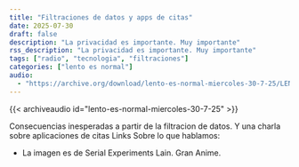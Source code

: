 ```yaml
---
title: "Filtraciones de datos y apps de citas"
date: 2025-07-30
draft: false
description: "La privacidad es importante. Muy importante"
rss_description: "La privacidad es importante. Muy importante"
tags: ["radio", "tecnologia", "filtraciones"]
categories: ["lento es normal"]
audio:
  - "https://archive.org/download/lento-es-normal-miercoles-30-7-25/LENTO-ES-NORMAL-MIERCOLES-30-7-25.mp3"
---
```


{{< archiveaudio id="lento-es-normal-miercoles-30-7-25" >}}

Consecuencias inesperadas a partir de la filtracion de datos. Y una charla sobre aplicaciones de citas
Links Sobre lo que hablamos:

<!--more-->

- La imagen es de Serial Experiments Lain. Gran Anime.

